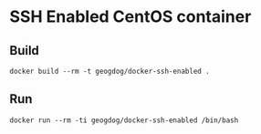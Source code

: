 SSH Enabled CentOS container
============================

Build
-----
```
docker build --rm -t geogdog/docker-ssh-enabled .
```

Run
---
```
docker run --rm -ti geogdog/docker-ssh-enabled /bin/bash
```
